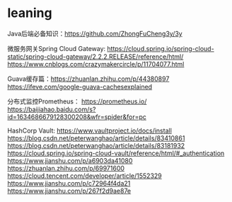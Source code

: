 # leaning
Java后端必备知识：https://github.com/ZhongFuCheng3y/3y

微服务网关Spring Cloud Gateway:
    https://cloud.spring.io/spring-cloud-static/spring-cloud-gateway/2.2.2.RELEASE/reference/html/
    https://www.cnblogs.com/crazymakercircle/p/11704077.html

Guava缓存篇：https://zhuanlan.zhihu.com/p/44380897    https://ifeve.com/google-guava-cachesexplained

分布式监控Prometheus：
    https://prometheus.io/
    https://baijiahao.baidu.com/s?id=1634686679128300208&wfr=spider&for=pc

HashCorp Vault: https://www.vaultproject.io/docs/install
    https://blog.csdn.net/peterwanghao/article/details/83410861
    https://blog.csdn.net/peterwanghao/article/details/83181932
    https://cloud.spring.io/spring-cloud-vault/reference/html/#_authentication
    https://www.jianshu.com/p/a6903da41080
    https://zhuanlan.zhihu.com/p/69971600
    https://cloud.tencent.com/developer/article/1552329
    https://www.jianshu.com/p/c72964f4da21
    https://www.jianshu.com/p/267f2d9ae87e
  
